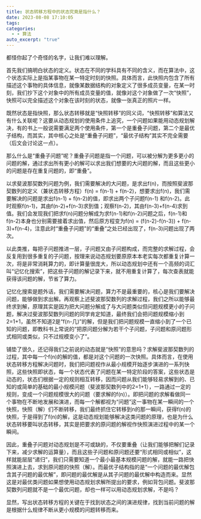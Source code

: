 ```yaml
---
title: 状态转移方程中的状态究竟是指什么？
date: 2023-08-08 17:10:05
tags: 
categories:
  - - 算法
auto_excerpt: "true"
---
```


都怪你起了个奇怪的名字，让我们难以理解。

首先我们搞明白状态的定义。状态在不同的学科具有不同的含义，而在算法中，这个状态实际上是指某事物在某一特定时刻的快照。具体而言，此快照内包含了所有描述这个事物的具体信息，就像某数据结构的对象定义了很多成员变量，在某一时刻，我们抄下这个对象中的所有成员变量的值，就像对这个对象做了一次“快照”，快照可以完全描述这个对象在该时刻的状态，就像一张真正的照片一样。

既然状态是指快照，那么状态转移就是“快照转移”的同义词，“快照转移”和算法又有什么关联呢？这要从动态规划的使用条件上追究，一个问题如果能用动态规划解决，有的书上一般说需要满足两个使用条件，第一个是重叠子问题，第二个是最优子结构，而其实，其中核心之处是“重叠子问题”，“最优子结构”其实不完全需要（后文会讨论这一点）。

那么什么是“重叠子问题”呢？重叠子问题是指一个问题，可以被分解为更多更小的问题的解，通过求出所有更小的解可以求出我们想要的大问题的解，而且这些更小的问题是存在重复问题的，即“重叠”。

以求斐波那契数列问题为例，我们需要解决的大问题，是求出f(n)，而按照斐波那契数列的定义（兼状态转移方程）f(n) = f(n-1) + f(n-2)，想要求出f(n)，我们需要解决的问题是求出f(n-1) + f(n-2)的值，即求出两个子问题f(n-1) 和f(n-2)。此时观察f(n-1)，其由f(n-2)+f(n-3)求到值；观察f(n-2)，其由f(n-3)+f(n-4)求到值。我们会发现我们把求f(n)问题分解成为求f(n-1)和f(n-2)问题之后，f(n-1)和f(n-2)本身也分别需要接着求出值，然后原方程变为f(n) = (f(n-2)-f(n-3)) + f(n-3)+f(n-4)，注意此时“重叠子问题”的“重叠”之处已经出现了，f(n-3)问题出现了两次。

以此类推，每把子问题推进一层，子问题又由子问题构成，而完整的求解过程，会反复用到很多重复的子问题，按理来说动态规划要原原本本老实每次都重复计算一次，将是非常消耗算力的，即计算量很庞大，所以动态规划中还有一个高频的词汇叫“记忆化搜索”，把这些子问题的解记录下来，就不用重复计算了，每次查表就能获得该问题的解，节省了算力。

记忆化搜索是题外话，我们需要解决问题，算力不是最重要的，核心是我们要解决问题，能够做到求出解。再观察上述斐波那契数列的求解过程，我们之所以能够最终求到解，原理其实是因为把大问题分解成了与大问题类似但问题规模更小的子问题，解决过斐波那契数列问题的同学肯定知道，最终我们会把问题规模缩小到2=1+1，虽然不知道2是“f(n-几)”的解，但是我们把问题规模一直缩小到了一个已知的问题，即教科书上常说的“把原问题分解为若干个子问题，子问题和原问题形式相同或类似，只不过规模变小了”。

铺垫了很久，还记得我们之前说的动态就是“快照”的意思吗？求解斐波那契数列的过程，其中每一个f(n)的解的值，都是对这个问题的一次快照。具体而言，在使用状态转移方程解决问题时，我们把问题视作从最小规模开始逐步演进的一系列快照，这些快照即状态，每一个状态代表了问题在某一特定阶段的答案，这些状态是动态的，状态们根据一定的规则相互转移，因而问题从我们能够轻易求解到的、已知的或简单的基础的最小规模问题（斐波那契数列中的2=1+1），一路通过一定的规则，变成一个问题规模很大的问题（要求解的f(n)）。即把问题的求解看做同一个事物在不断地发展和演进，而每一个解都视为“问题”这一事物在某一瞬间的一个快照，快照（解）们不断转移，我们最终抓住它转移到n的那一瞬间，获得f(n)的快照，于是得到了f(n)的解，这是动态规划能够解决这类问题的原理，也是为什么状态转移要叫状态转移，其实是把要求的原问题的解视作快照演进过程中的某一个瞬间。

因此，重叠子问题对动态规划是不可或缺的，不仅要重叠（让我们能够把解们记录下来，减少求解的运算量），而且这些子问题和原问题还要“形式相同或相似”，这样就能层层“递归”，我们只需要知道一个最小最基本规模问题的解，就能一路把快照演进上去，求到原问题的快照（解）。而最优子结构指的是“一个问题的最优解包含其子问题的最优解”，即问题的最优解是从其子问题的最优解中构造而来。显然这是对最优类问题如果想使用动态规划求解所提出的要求，例如背包问题。斐波那契数列问题就不是一个最优问题，却也一样可以用动态规划求解，不是吗？

显然，写出状态转移方程的关键在于找到状态之间的演进规律，找到当前问题的解是根据什么规律不断从更小规模的问题转移而来。